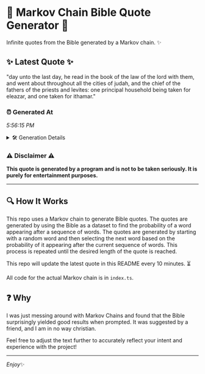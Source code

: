 # 📖 Markov Chain Bible Quote Generator 📖

Infinite quotes from the Bible generated by a Markov chain. ✨

## ✨ Latest Quote ✨
"day unto the last day, he read in the book of the law of the lord with them, and went about throughout all the cities of judah, and the chief of the fathers of the priests and levites: one principal household being taken for eleazar, and one taken for ithamar."

### ⏰ Generated At
*5:56:15 PM*

<details>
    <summary>🛠️ Generation Details</summary>
    <p>
        <strong>🌱 Seed:</strong> day<br>
        <strong>🔄 Iterations:</strong> 49<br>
        <strong>📜 Context History:</strong><br>[ day ]: unto<br>[ day, unto ]: the<br>[ day, unto, the ]: last<br>[ day, unto, the, last ]: day,<br>[ day, unto, the, last, day, ]: he<br>[ day, unto, the, last, day,, he ]: read<br>[ unto, the, last, day,, he, read ]: in<br>[ the, last, day,, he, read, in ]: the<br>[ last, day,, he, read, in, the ]: book<br>[ day,, he, read, in, the, book ]: of<br>[ he, read, in, the, book, of ]: the<br>[ read, in, the, book, of, the ]: law<br>[ in, the, book, of, the, law ]: of<br>[ the, book, of, the, law, of ]: the<br>[ book, of, the, law, of, the ]: lord<br>[ of, the, law, of, the, lord ]: with<br>[ the, law, of, the, lord, with ]: them,<br>[ law, of, the, lord, with, them, ]: and<br>[ of, the, lord, with, them,, and ]: went<br>[ the, lord, with, them,, and, went ]: about<br>[ lord, with, them,, and, went, about ]: throughout<br>[ with, them,, and, went, about, throughout ]: all<br>[ them,, and, went, about, throughout, all ]: the<br>[ and, went, about, throughout, all, the ]: cities<br>[ went, about, throughout, all, the, cities ]: of<br>[ about, throughout, all, the, cities, of ]: judah,<br>[ throughout, all, the, cities, of, judah, ]: and<br>[ all, the, cities, of, judah,, and ]: the<br>[ the, cities, of, judah,, and, the ]: chief<br>[ cities, of, judah,, and, the, chief ]: of<br>[ of, judah,, and, the, chief, of ]: the<br>[ judah,, and, the, chief, of, the ]: fathers<br>[ and, the, chief, of, the, fathers ]: of<br>[ the, chief, of, the, fathers, of ]: the<br>[ chief, of, the, fathers, of, the ]: priests<br>[ of, the, fathers, of, the, priests ]: and<br>[ the, fathers, of, the, priests, and ]: levites:<br>[ fathers, of, the, priests, and, levites: ]: one<br>[ of, the, priests, and, levites:, one ]: principal<br>[ the, priests, and, levites:, one, principal ]: household<br>[ priests, and, levites:, one, principal, household ]: being<br>[ and, levites:, one, principal, household, being ]: taken<br>[ levites:, one, principal, household, being, taken ]: for<br>[ one, principal, household, being, taken, for ]: eleazar,<br>[ principal, household, being, taken, for, eleazar, ]: and<br>[ household, being, taken, for, eleazar,, and ]: one<br>[ being, taken, for, eleazar,, and, one ]: taken<br>[ taken, for, eleazar,, and, one, taken ]: for<br>[ for, eleazar,, and, one, taken, for ]: ithamar.<br>
    </p>
</details>

### ⚠️ Disclaimer ⚠️
**This quote is generated by a program and is not to be taken seriously. It is purely for entertainment purposes.**

---

## 🔍 How It Works

This repo uses a Markov chain to generate Bible quotes. The quotes are generated by using the Bible as a dataset to find the probability of a word appearing after a sequence of words. The quotes are generated by starting with a random word and then selecting the next word based on the probability of it appearing after the current sequence of words. This process is repeated until the desired length of the quote is reached.

This repo will update the latest quote in this README every 10 minutes. ⏳

All code for the actual Markov chain is in `index.ts`.

## ❓ Why

I was just messing around with Markov Chains and found that the Bible surprisingly yielded good results when prompted. 
It was suggested by a friend, and I am in no way christian.

Feel free to adjust the text further to accurately reflect your intent and experience with the project!

---

*Enjoy*✨
